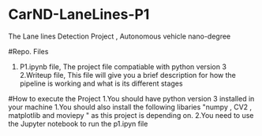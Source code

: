 # CarND-LaneLines-P1
The Lane lines Detection Project , Autonomous vehicle nano-degree 

#Repo. Files

1. P1.ipynb file, The project file compatiable with python version 3 
2.Writeup file, This file will give you a brief description for how the pipeline is working and what is its different stages 

#How to execute the Project
1.You should have python version 3 installed in your machine 
1.You should also install the following libaries "numpy , CV2 , matplotlib and moviepy " as this project is depending on.
2.You need to use the Jupyter notebook to run the p1.ipyn file
